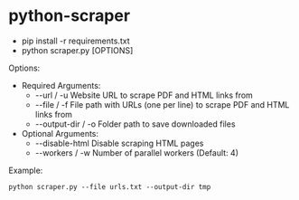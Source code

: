 # python-scraper
 
- pip install -r requirements.txt
- python scraper.py [OPTIONS]

Options:
  - Required Arguments:
    - --url / -u Website URL to scrape PDF and HTML links from
    - --file / -f File path with URLs (one per line) to scrape PDF and HTML links from
    - --output-dir / -o Folder path to save downloaded files
  - Optional Arguments:
    - --disable-html Disable scraping HTML pages
    - --workers / -w Number of parallel workers (Default: 4)


Example:
```
python scraper.py --file urls.txt --output-dir tmp
